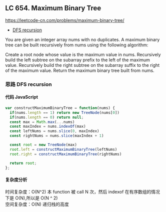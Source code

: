## LC 654. Maximum Binary Tree

https://leetcode-cn.com/problems/maximum-binary-tree/

- [DFS recursion](#思路-DFS-recursion)

You are given an integer array nums with no duplicates. A maximum binary tree can be built recursively from nums using the following algorithm:

Create a root node whose value is the maximum value in nums.
Recursively build the left subtree on the subarray prefix to the left of the maximum value.
Recursively build the right subtree on the subarray suffix to the right of the maximum value.
Return the maximum binary tree built from nums.

### 思路 DFS recursion

#### 代码 JavaScript

```JavaScript
var constructMaximumBinaryTree = function(nums) {
  if(nums.length == 1) return new TreeNode(nums[0])
  if(nums.length == 0) return null;
  const max = Math.max(...nums)
  const maxIndex = nums.indexOf(max)
  const leftNums = nums.slice(0, maxIndex)
  const rightNums = nums.slice(maxIndex + 1)

  const root = new TreeNode(max)
  root.left = constructMaximumBinaryTree(leftNums)
  root.right = constructMaximumBinaryTree(rightNums)

  return root;
};

```

#### 复杂度分析

时间复杂度：O(N^2) 本 function 被 call N 次，然后 indexof 在有序数组的情况下是 O(N),所以是 O(N ^ 2) </br>
空间复杂度：O(N) 递归栈的高度

